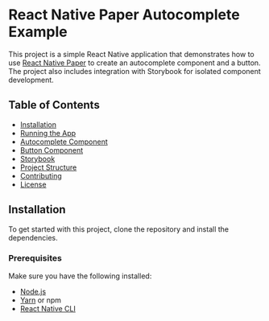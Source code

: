 # React Native Paper Autocomplete Example

This project is a simple React Native application that demonstrates how to use [React Native Paper](https://callstack.github.io/react-native-paper/) to create an autocomplete component and a button. The project also includes integration with Storybook for isolated component development.

## Table of Contents

- [Installation](#installation)
- [Running the App](#running-the-app)
- [Autocomplete Component](#autocomplete-component)
- [Button Component](#button-component)
- [Storybook](#storybook)
- [Project Structure](#project-structure)
- [Contributing](#contributing)
- [License](#license)

## Installation

To get started with this project, clone the repository and install the dependencies.

### Prerequisites

Make sure you have the following installed:

- [Node.js](https://nodejs.org/en/)
- [Yarn](https://yarnpkg.com/) or npm
- [React Native CLI](https://reactnative.dev/docs/environment-setup)
